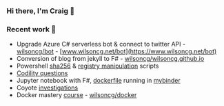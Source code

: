### Hi there, I'm Craig 👋

### Recent work 🌱
* Upgrade Azure C# serverless bot & connect to twitter API - [wilsoncg/bot](https://github.com/wilsoncg/bot) - [www.wilsoncg.net/bot](https://www.wilsoncg.net/bot)
* Conversion of blog from jekyll to F# - [wilsoncg/wilsoncg.github.io](https://github.com/wilsoncg/wilsoncg.github.io)
* Powershell [sha256](https://github.com/wilsoncg/PowershellToolbox/blob/master/sha256.ps1) & [registry manipulation](https://github.com/wilsoncg/PowershellToolbox/blob/master/removeSkypeContextMenu.ps1) scripts
* [Codility questions](https://github.com/wilsoncg/Revise)
* Jupyter notebook with F#, [dockerfile](https://github.com/wilsoncg/Jupyter.Notebooks) running in [mybinder](https://mybinder.org/v2/gh/wilsoncg/Jupyter.Notebooks/master?urlpath=%2Fnotebooks%2FXPlot.ipynb) 
* Coyote [investigations](https://github.com/wilsoncg/Revise/tree/master/CoyotePlayground)
* Docker mastery [course](https://www.udemy.com/course/docker-mastery/learn/) - [wilsoncg/docker](https://github.com/wilsoncg/docker)
<!--
**wilsoncg/wilsoncg** is a ✨ _special_ ✨ repository because its `README.md` (this file) appears on your GitHub profile.

Here are some ideas to get you started:

- 🔭 I’m currently working on ...
- 🌱 I’m currently learning ...
- 👯 I’m looking to collaborate on ...
- 🤔 I’m looking for help with ...
- 💬 Ask me about ...
- 📫 How to reach me: ...
- 😄 Pronouns: ...
- ⚡ Fun fact: ...
-->
